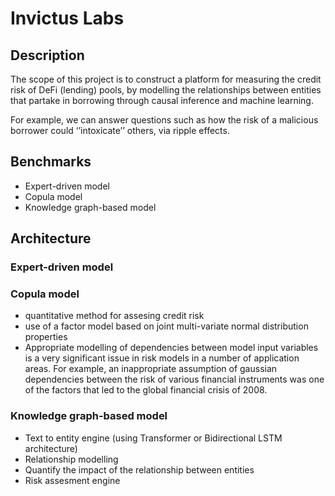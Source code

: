 # Invictus Labs

## Description ##

The scope of this project is to construct a platform for measuring the credit risk of DeFi (lending) pools, by modelling the relationships between entities that partake in borrowing through causal inference and machine learning. 

For example, we can answer questions such as how the risk of a malicious borrower could ‘’intoxicate’’ others, via ripple effects.



## Benchmarks ##
* Expert-driven model
* Copula model
* Knowledge graph-based model

## Architecture ##





### Expert-driven model ###


### Copula model ###
- quantitative method for assesing credit risk
- use of a factor model based on joint multi-variate normal distribution properties
- Appropriate modelling of dependencies between model input variables is a very significant issue in risk models in a number of application areas. For example, an inappropriate  assumption of gaussian dependencies between the risk of various financial instruments was one of the factors that led to the global financial crisis of 2008.
### Knowledge graph-based model ###
* Text to entity engine (using Transformer or Bidirectional LSTM architecture)
* Relationship modelling
* Quantify the impact of the relationship between entities
* Risk assesment engine





